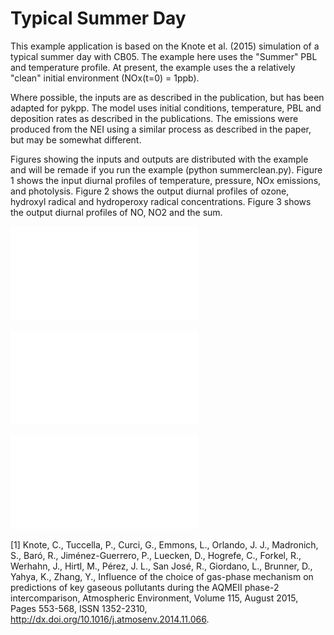 # Typical Summer Day

This example application is based on the Knote et al. (2015) simulation of a typical summer day with CB05. The example here uses the "Summer" PBL and temperature profile. At present, the example uses the a relatively "clean" initial environment (NOx(t=0) = 1ppb). 

Where possible, the inputs are as described in the publication, but has been adapted for pykpp. The model uses initial conditions, temperature, PBL and deposition rates as described in the publications. The emissions were produced from the NEI using a similar process as described in the paper, but may be somewhat different.

Figures showing the inputs and outputs are distributed with the example and will be remade if you run the example (python summerclean.py). Figure 1 shows the input diurnal profiles of temperature, pressure, NOx emissions, and photolysis. Figure 2 shows the output diurnal profiles of ozone, hydroxyl radical and hydroperoxy radical concentrations. Figure 3 shows the output diurnal profiles of NO, NO2 and the sum.

![Figure 1](physical.pdf)

![Figure 2](chemical_ozone.pdf)

![Figure 3](chemical_nox.pdf)

[1] Knote, C., Tuccella, P., Curci, G., Emmons, L., Orlando, J. J., Madronich, S., Baró, R., Jiménez-Guerrero, P., Luecken, D., Hogrefe, C., Forkel, R., Werhahn, J., Hirtl, M., Pérez, J. L., San José, R., Giordano, L., Brunner, D., Yahya, K., Zhang, Y., Influence of the choice of gas-phase mechanism on predictions of key gaseous pollutants during the AQMEII phase-2 intercomparison, Atmospheric Environment, Volume 115, August 2015, Pages 553-568, ISSN 1352-2310, http://dx.doi.org/10.1016/j.atmosenv.2014.11.066.